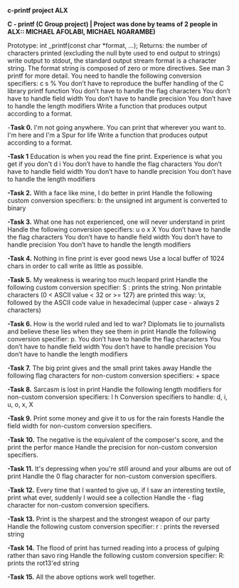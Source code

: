 **c-printf project ALX**


**C - printf (C Group project) | Project was done by teams of 2 people in ALX:: MICHAEL AFOLABI, MICHAEL NGARAMBE)**


Prototype: int _printf(const char *format, ...); Returns: the number of characters printed (excluding the null byte used to end output to strings) write output to stdout, the standard output stream format is a character string. The format string is composed of zero or more directives. See man 3 printf for more detail. You need to handle the following conversion specifiers: c s % You don’t have to reproduce the buffer handling of the C library printf function You don’t have to handle the flag characters You don’t have to handle field width You don’t have to handle precision You don’t have to handle the length modifiers Write a function that produces output according to a format.

-**Task 0.**
I'm not going anywhere. You can print that wherever you want to. I'm here and I'm a Spur for life
Write a function that produces output according to a format.


**-Task 1**
Education is when you read the fine print. Experience is what you get if you don't d i You don’t have to handle the flag characters You don’t have to handle field width You don’t have to handle precision You don’t have to handle the length modifiers


**-Task 2.**
With a face like mine, I do better in print
Handle the following custom conversion specifiers:
b: the unsigned int argument is converted to binary


**-Task 3.**
What one has not experienced, one will never understand in print
Handle the following conversion specifiers: u o x X You don’t have to handle the flag characters You don’t have to handle field width You don’t have to handle precision You don’t have to handle the length modifiers


**-Task 4.**
Nothing in fine print is ever good news
Use a local buffer of 1024 chars in order to call write as little as possible.


**-Task 5.**
My weakness is wearing too much leopard print
Handle the following custom conversion specifier: S : prints the string. Non printable characters (0 < ASCII value < 32 or >= 127) are printed this way: \x, followed by the ASCII code value in hexadecimal (upper case - always 2 characters)


**-Task 6.**
How is the world ruled and led to war? Diplomats lie to journalists and believe these lies when they see them in print
Handle the following conversion specifier: p. You don’t have to handle the flag characters You don’t have to handle field width You don’t have to handle precision You don’t have to handle the length modifiers


**-Task 7.**
The big print gives and the small print takes away
Handle the following flag characters for non-custom conversion specifiers: + space


**-Task 8.**
Sarcasm is lost in print
Handle the following length modifiers for non-custom conversion specifiers:
l
h
Conversion specifiers to handle: d, i, u, o, x, X


**-Task 9.** 
Print some money and give it to us for the rain forests
Handle the field width for non-custom conversion specifiers.


**-Task 10.**
The negative is the equivalent of the composer's score, and the print the perfor mance
Handle the precision for non-custom conversion specifiers.


**-Task 11.**
It's depressing when you're still around and your albums are out of print
Handle the 0 flag character for non-custom conversion specifiers.


**-Task 12.**
Every time that I wanted to give up, if I saw an interesting textile, print what ever, suddenly I would see a collection
Handle the - flag character for non-custom conversion specifiers.


**-Task 13.**
Print is the sharpest and the strongest weapon of our party
Handle the following custom conversion specifier:
r : prints the reversed string


**-Task 14.**
The flood of print has turned reading into a process of gulping rather than savo ring
Handle the following custom conversion specifier:
R: prints the rot13'ed string


**-Task 15.**
All the above options work well together.
